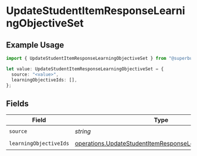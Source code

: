 # UpdateStudentItemResponseLearningObjectiveSet

## Example Usage

```typescript
import { UpdateStudentItemResponseLearningObjectiveSet } from "@superbuilders/powerpath/models/operations";

let value: UpdateStudentItemResponseLearningObjectiveSet = {
  source: "<value>",
  learningObjectiveIds: [],
};
```

## Fields

| Field                                                                                                                                | Type                                                                                                                                 | Required                                                                                                                             | Description                                                                                                                          |
| ------------------------------------------------------------------------------------------------------------------------------------ | ------------------------------------------------------------------------------------------------------------------------------------ | ------------------------------------------------------------------------------------------------------------------------------------ | ------------------------------------------------------------------------------------------------------------------------------------ |
| `source`                                                                                                                             | *string*                                                                                                                             | :heavy_check_mark:                                                                                                                   | N/A                                                                                                                                  |
| `learningObjectiveIds`                                                                                                               | [operations.UpdateStudentItemResponseLearningObjectiveId](../../models/operations/updatestudentitemresponselearningobjectiveid.md)[] | :heavy_check_mark:                                                                                                                   | N/A                                                                                                                                  |